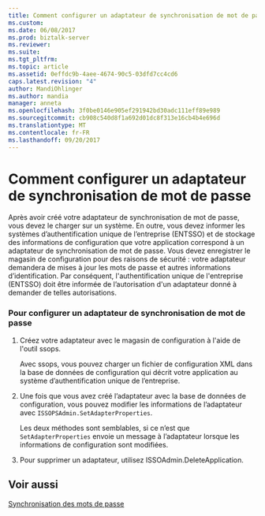 ```yaml
---
title: Comment configurer un adaptateur de synchronisation de mot de passe | Documents Microsoft
ms.custom: 
ms.date: 06/08/2017
ms.prod: biztalk-server
ms.reviewer: 
ms.suite: 
ms.tgt_pltfrm: 
ms.topic: article
ms.assetid: 0effdc9b-4aee-4674-90c5-03dfd7cc4cd6
caps.latest.revision: "4"
author: MandiOhlinger
ms.author: mandia
manager: anneta
ms.openlocfilehash: 3f0be0146e905ef291942bd30adc111eff89e989
ms.sourcegitcommit: cb908c540d8f1a692d01dc8f313e16cb4b4e696d
ms.translationtype: MT
ms.contentlocale: fr-FR
ms.lasthandoff: 09/20/2017
---
```

# <a name="how-to-configure-a-password-sync-adapter"></a>Comment configurer un adaptateur de synchronisation de mot de passe
Après avoir créé votre adaptateur de synchronisation de mot de passe, vous devez le charger sur un système. En outre, vous devez informer les systèmes d’authentification unique de l’entreprise (ENTSSO) et de stockage des informations de configuration que votre application correspond à un adaptateur de synchronisation de mot de passe. Vous devez enregistrer le magasin de configuration pour des raisons de sécurité : votre adaptateur demandera de mises à jour les mots de passe et autres informations d’identification. Par conséquent, l'authentification unique de l'entreprise (ENTSSO) doit être informée de l’autorisation d'un adaptateur donné à demander de telles autorisations.  
  
### <a name="to-configure-a-password-sync-adapter"></a>Pour configurer un adaptateur de synchronisation de mot de passe  
  
1.  Créez votre adaptateur avec le magasin de configuration à l'aide de l'outil ssops.  
  
     Avec ssops, vous pouvez charger un fichier de configuration XML dans la base de données de configuration qui décrit votre application au système d’authentification unique de l’entreprise.  
  
2.  Une fois que vous avez créé l’adaptateur avec la base de données de configuration, vous pouvez modifier les informations de l’adaptateur avec `ISSOPSAdmin.SetAdapterProperties`.  
  
     Les deux méthodes sont semblables, si ce n’est que `SetAdapterProperties` envoie un message à l’adaptateur lorsque les informations de configuration sont modifiées.  
  
3.  Pour supprimer un adaptateur, utilisez ISSOAdmin.DeleteApplication.  
  
## <a name="see-also"></a>Voir aussi  
 [Synchronisation des mots de passe](../core/synchronizing-passwords.md)